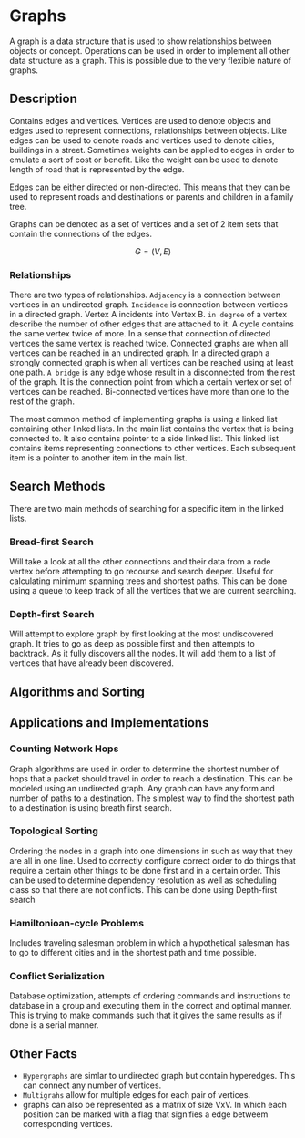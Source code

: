 # Graphs

A graph is a data structure that is used to show relationships between objects or concept.
Operations can be used in order to implement all other data structure as a graph. This is possible due to the 
very flexible nature of graphs. 

## Description

Contains edges and vertices. Vertices are used to denote objects and edges used to represent connections,
relationships between objects. Like edges can be used to denote roads and vertices used to denote cities, 
buildings in a street. Sometimes weights can be applied to edges in order to emulate a sort of cost or benefit.
Like the weight can be used to denote length of road that is represented by the edge.

Edges can be either directed or non-directed. This means that they can be used to represent roads and destinations
or parents and children in a family tree.

Graphs can be denoted as a set of vertices and a set of 2 item sets that contain the connections of the edges.

$$
G = (V, E)
$$

### Relationships

There are two types of relationships. `Adjacency` is a connection between vertices in an undirected graph.
`Incidence` is connection between vertices in a directed graph. Vertex A incidents into Vertex B.
`in degree` of a vertex describe the number of other edges that are attached to it. 
A cycle contains the same vertex twice of more. In a sense that connection of directed vertices
the same vertex is reached twice. Connected graphs are when all vertices can be reached in an undirected graph.
In a directed graph a strongly connected graph is when all vertices can be reached using at least one path.
`A bridge` is any edge whose result in a disconnected from the rest of the graph. It is the connection 
point from which a certain vertex or set of vertices can be reached. Bi-connected vertices have more than one 
to the rest of the graph.

The most common method of implementing graphs is using a linked list containing other linked lists.
In the main list contains the vertex that is being connected to. It also contains pointer to a side linked list.
This linked list contains items representing connections to other vertices. Each subsequent item is a 
pointer to another item in the main list.


## Search Methods

There are two main methods of searching for a specific item in the linked lists.

### Bread-first Search

Will take a look at all the other connections and their data from a rode vertex before attempting to
go recourse and search deeper. Useful for calculating minimum spanning trees and shortest paths.
This can be done using a queue to keep track of all the vertices that we are current searching.

### Depth-first Search

Will attempt to explore graph by first looking at the most undiscovered graph. It tries to go
as deep as possible first and then attempts to backtrack. As it fully discovers all the nodes.
It will add them to a list of vertices that have already been discovered.

## Algorithms and Sorting

## Applications and Implementations

### Counting Network Hops

Graph algorithms are used in order to determine the shortest number of hops that a packet should travel 
in order to reach a destination. This can be modeled using an undirected graph. Any graph can have any
form and number of paths to a destination. The simplest way to find the shortest path to a destination
is using breath first search.


### Topological Sorting

Ordering the nodes in a graph into one dimensions in such as way that they are all in one line. Used to 
correctly configure correct order to do things that require a certain other things to be done first and in a 
certain order. This can be used to determine dependency resolution as well as scheduling class so that 
there are not conflicts. This can be done using Depth-first search

### Hamiltonioan-cycle Problems

Includes traveling salesman problem in which a hypothetical salesman has to go to different cities and in the
shortest path and time possible.

### Conflict Serialization

Database optimization, attempts of ordering commands and instructions to database in a group and executing them 
in the correct and optimal manner. This is trying to make commands such that it gives the same results as if done
is a serial manner. 

## Other Facts

- `Hypergraphs` are simlar to undirected graph but contain hyperedges. This can connect any number of vertices.
- `Multigrahs` allow for multiple edges for each pair of vertices. 
- graphs can also be represented as a matrix of size VxV. In which each position can be marked with a flag that signifies a edge betweem corresponding vertices.
